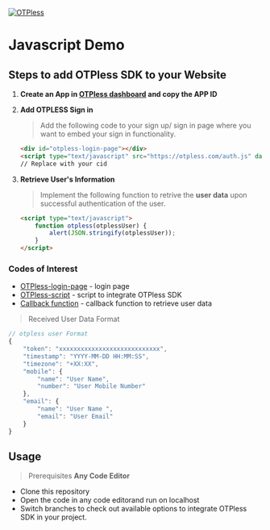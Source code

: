 ﻿[![OTPless](https://d1j61bbz9a40n6.cloudfront.net/website/home/v4/logo/white_logo.svg)](https://otpless.com/platforms/javascript)

# Javascript Demo

## Steps to add OTPless SDK to your Website
1. **Create an App in [OTPless dashboard](https://otpless.com/dashboard/app) and copy the APP ID**
2. **Add OTPLESS Sign in**

    > Add the following code to your sign up/ sign in page where you want to embed your sign in functionality.

    ```html
    <div id="otpless-login-page"></div>
    <script type="text/javascript" src="https://otpless.com/auth.js" data-appid="PASTE_YOUR_APPID_HERE"></script>
    // Replace with your cid
    ```

3. **Retrieve User's Information**

    > Implement the following function to retrive the **user data** upon successful authentication of the user.

    ```html
    <script type="text/javascript">
        function otpless(otplessUser) {
            alert(JSON.stringify(otplessUser));
        }
    </script>
    ```

### Codes of Interest

- [OTPless-login-page](loginpage.html#L11) - login page
- [OTPless-script](loginpage.html#L13) - script to integrate OTPless SDK
- [Callback function](loginpage.html#L17) - callback function to retrieve user data

> Received User Data Format

```js
// otpless user Format
{
    "token": "xxxxxxxxxxxxxxxxxxxxxxxxxxxx",
    "timestamp": "YYYY-MM-DD HH:MM:SS",
    "timezone": "+XX:XX",
    "mobile": {
        "name": "User Name",
        "number": "User Mobile Number"
    },
    "email": {
        "name": "User Name ",
        "email": "User Email"
    }
}
```
## Usage
> Prerequisites **Any Code Editor**
  - Clone this repository
  - Open the code in any code editorand run on localhost
  - Switch branches to check out available options to integrate OTPless SDK in your project.
